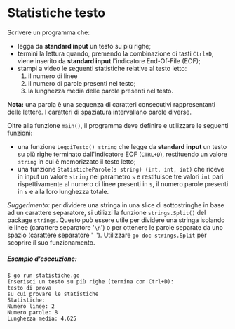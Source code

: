 # Statistiche testo

Scrivere un programma che: 
* legga da **standard input** un testo su più righe;
* termini la lettura quando, premendo la combinazione di tasti `Ctrl+D`, viene inserito da **standard input** l'indicatore End-Of-File (EOF);
* stampi a video le seguenti statistiche relative al testo letto:
  1. il numero di linee
  1. il numero di parole presenti nel testo;
  2. la lunghezza media delle parole presenti nel testo.

**Nota:** una parola è una sequenza di caratteri consecutivi rappresentanti delle lettere. I caratteri di spaziatura intervallano parole diverse.

Oltre alla funzione `main()`, il programma deve definire e utilizzare le seguenti funzioni:
* una funzione `LeggiTesto() string` che legge da **standard input** un testo su più righe terminato dall'indicatore EOF (`CTRL+D`), restituendo un valore `string` in cui è memorizzato il testo letto;
* una funzione `StatisticheParole(s string) (int, int, int)` che riceve in input un valore `string` nel parametro `s` e restituisce tre valori `int` pari rispettivamente al numero di linee presenti in `s`, il numero  parole presenti in `s` e alla loro lunghezza totale.

*Suggerimento:* per dividere una stringa in una slice di sottostringhe in base ad un carattere separatore, si utilizzi la funzione `strings.Split()` del package `strings`. Questo può essere utile per dividere una stringa isolando le linee (carattere separatore '`\n`') o per ottenere le parole separate da uno spazio (carattere separatore '` `'). Utilizzare `go doc strings.Split` per scoprire il suo funzionamento.

##### Esempio d'esecuzione:

```text
$ go run statistiche.go    
Inserisci un testo su più righe (termina con Ctrl+D):
testo di prova
su cui provare le statistiche
Statistiche:
Numero linee: 2
Numero parole: 8
Lunghezza media: 4.625
```
